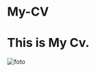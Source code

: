 # My-CV
# This is My Cv.

![foto](https://github.com/user-attachments/assets/7789558b-aee3-4783-9d0d-4a6ab578e7d2)

